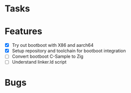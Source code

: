 # Tasks

# Features

- [x] Try out bootboot with X86 and aarch64
- [x] Setup repository and toolchain for bootboot integration
- [ ] Convert bootboot C-Sample to Zig
- [ ] Understand linker.ld script

# Bugs
